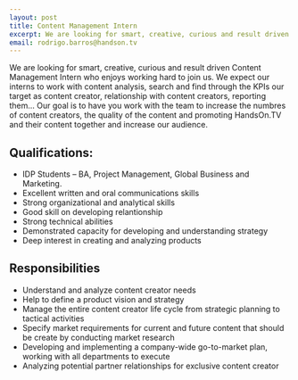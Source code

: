 ```yaml
---
layout: post
title: Content Management Intern
excerpt: We are looking for smart, creative, curious and result driven Content Management Intern who enjoy working hard to join us.
email: rodrigo.barros@handson.tv
---
```


We are looking for smart, creative, curious and result driven Content Management Intern who enjoys working hard to join us. We expect our interns to work with content analysis, search and find through the KPIs our target as content creator, relationship with content creators, reporting them... Our goal is to have you work with the team to increase the numbres of content creators, the quality of the content and promoting HandsOn.TV and their content together and increase our audience. 

## Qualifications:

* IDP Students – BA, Project Management, Global Business and Marketing.
* Excellent written and oral communications skills
* Strong organizational and analytical skills
* Good skill on developing relantionship
* Strong technical abilities
* Demonstrated capacity for developing and understanding strategy
* Deep interest in creating and analyzing products

## Responsibilities

* Understand and analyze content creator needs
* Help to define a product vision and strategy
* Manage the entire content creator life cycle from strategic planning to tactical activities
* Specify market requirements for current and future content that should be create by conducting market research
* Developing and implementing a company-wide go-to-market plan, working with all departments to execute
* Analyzing potential partner relationships for exclusive content creator